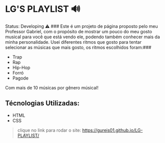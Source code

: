 <h1>LG'S PLAYLIST 🔊 </h1>
Status: Developing ⚠️
### Este é um projeto de página proposto pelo meu Professor Gabriel, com o propósito de mostrar um pouco do meu gosto musical para você que está vendo ele, podendo também conhecer mais da minha personalidade. Usei diferentes ritmos que gosto para tentar selecionar as músicas que mais gosto, os ritmos escolhidos foram:###

+ Trap
+ Rap
+ Hip-Hop
+ Forró
+ Pagode 
       
Com mais de 10 músicas por gênero músical!

## Técnologias Utilizadas:
 + HTML
 + CSS
> clique no link para rodar o site:
 https://gureis01.github.io/LG-PLAYLIST/
